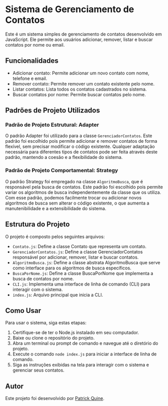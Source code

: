 # Sistema de Gerenciamento de Contatos

Este é um sistema simples de gerenciamento de contatos desenvolvido em JavaScript. Ele permite aos usuários adicionar, remover, listar e buscar contatos por nome ou email.

## Funcionalidades

- Adicionar contato: Permite adicionar um novo contato com nome, telefone e email.
- Remover contato: Permite remover um contato existente pelo nome.
- Listar contatos: Lista todos os contatos cadastrados no sistema.
- Buscar contatos por nome: Permite buscar contatos pelo nome.

## Padrões de Projeto Utilizados
### Padrão de Projeto Estrutural: Adapter
O padrão Adapter foi utilizado para a classe `GerenciadorContatos`. Este padrão foi escolhido pois permite adicionar e remover contatos de forma flexível, sem precisar modificar o código existente. Qualquer adaptação necessária para diferentes tipos de contatos pode ser feita através deste padrão, mantendo a coesão e a flexibilidade do sistema.

### Padrão de Projeto Comportamental: Strategy
O padrão Strategy foi empregado na classe `AlgoritmoBusca`, que é responsável pela busca de contatos. Este padrão foi escolhido pois permite variar os algoritmos de busca independentemente da classe que os utiliza. Com esse padrão, podemos facilmente trocar ou adicionar novos algoritmos de busca sem alterar o código existente, o que aumenta a manutenibilidade e a extensibilidade do sistema.

## Estrutura do Projeto

O projeto é composto pelos seguintes arquivos:

- `Contato.js`: Define a classe Contato que representa um contato.
- `GerenciadorContatos.js`: Define a classe GerenciadorContatos responsável por adicionar, remover, listar e buscar contatos.
- `AlgoritmoBusca.js`: Define a classe abstrata AlgoritmoBusca que serve como interface para os algoritmos de busca específicos.
- `BuscaPorNome.js`: Define a classe BuscaPorNome que implementa a busca de contatos por nome.
- `CLI.js`: Implementa uma interface de linha de comando (CLI) para interagir com o sistema.
- `index.js`: Arquivo principal que inicia a CLI.

## Como Usar

Para usar o sistema, siga estas etapas:

1. Certifique-se de ter o Node.js instalado em seu computador.
2. Baixe ou clone o repositório do projeto.
3. Abra um terminal ou prompt de comando e navegue até o diretório do projeto.
4. Execute o comando `node index.js` para iniciar a interface de linha de comando.
5. Siga as instruções exibidas na tela para interagir com o sistema e gerenciar seus contatos.

## Autor

Este projeto foi desenvolvido por [Patrick Quine](https://github.com/Patrick-de-Almeida).
